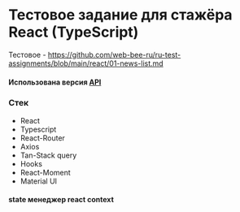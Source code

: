 # Тестовое задание для стажёра React (TypeScript)

Тестовое - https://github.com/web-bee-ru/ru-test-assignments/blob/main/react/01-news-list.md

#### Использована версия [API](https://github.com/tastejs/hacker-news-pwas/blob/master/docs/api.md)

### Стек

- React
- Typescript
- React-Router 
- Axios
- Tan-Stack query
- Hooks 
- React-Moment
- Material UI

#### state менеджер react context 
